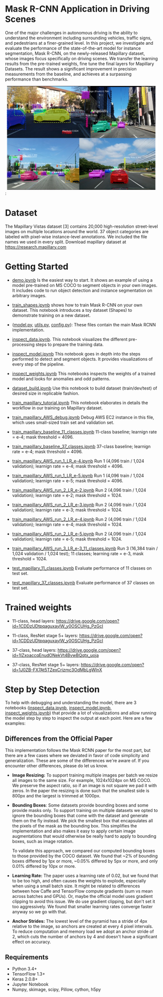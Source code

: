 # Mask R-CNN Application in Driving Scenes 
One of the major challenges in autonomous driving is the ability to understand the environment including surrounding vehicles, traffic signs, and pedestrians at a finer-grained level. In this project, we investigate and evaluate the performance of the state-of-the-art model for instance segmentation, Mask R-CNN, on the newly-released Mapillary dataset, whose images focus specifically on driving scenes. We transfer the learning results from the pre-trained weights, fine tune the final layers for Mapillary Datasets. The result shows a significant improvement in precision measurements from the baseline, and achieves at a surpassing performance than benchmarks.

![Result](Picture1.jpg): 

# Dataset
The Mapillary Vistas dataset [3] contains 20,000 high-resolution street-level images on multiple locations around the world. 37 object categories are labeled with pixel-wise instance-level annotations. We included the file names we used in every split. Download mapillary dataset at https://research.mapillary.com

# Getting Started
* [demo.ipynb](/demo.ipynb) Is the easiest way to start. It shows an example of using a model pre-trained on MS COCO to segment objects in your own images.
It includes code to run object detection and instance segmentation on arbitrary images.

* [train_shapes.ipynb](train_shapes.ipynb) shows how to train Mask R-CNN on your own dataset. This notebook introduces a toy dataset (Shapes) to demonstrate training on a new dataset.

* ([model.py](model.py), [utils.py](utils.py), [config.py](config.py)): These files contain the main Mask RCNN implementation. 

* [inspect_data.ipynb](/inspect_data.ipynb). This notebook visualizes the different pre-processing steps
to prepare the training data.

* [inspect_model.ipynb](/inspect_model.ipynb) This notebook goes in depth into the steps performed to detect and segment objects. It provides visualizations of every step of the pipeline.

* [inspect_weights.ipynb](/inspect_weights.ipynb)
This notebooks inspects the weights of a trained model and looks for anomalies and odd patterns.

* [dataset_build.ipynb](/dataset_build.ipynb)
Use this notebook to build dataset (train/dev/test) of desired size in replicable fashion.

* [train_mapillary_tutorial.ipynb](/train_mapillary_tutorial.ipynb)
This notebook elaborates in details the workflow in our training on Mapillary dataset.

* [train_mapillary_AWS_debug.ipynb](/train_mapillary_AWS_debug.ipynb)
Debug AWS EC2 instance in this file, which uses small-sized train set and validation set.

* [train_mapillary_baseline_11_classes.ipynb](/train_mapillary_baseline_11_classes.ipynb)
11-class baseline; learnign rate = e-4; mask threshold = 4096.

* [train_mapillary_baseline_37_classes.ipynb](/train_mapillary_baseline_37_classes.ipynb)
37-class baseline; learnign rate = e-4; mask threshold = 4096.

* [train_mapillary_AWS_run_1_LR_e-4.ipynb](/train_mapillary_AWS_run_1_LR_e-4.ipynb)
Run 1 (4,096 train / 1,024 validation); learnign rate = e-4; mask threshold = 4096.

* [train_mapillary_AWS_run_1_LR_e-5.ipynb](/train_mapillary_AWS_run_1_LR_e-5.ipynb)
Run 1 (4,096 train / 1,024 validation); learnign rate = e-5; mask threshold = 4096.

* [train_mapillary_AWS_run_2_LR_e-2.ipynb](/train_mapillary_AWS_run_2_LR_e-2.ipynb)
Run 2 (4,096 train / 1,024 validation); learnign rate = e-2; mask threshold = 1024.

* [train_mapillary_AWS_run_2_LR_e-3.ipynb](/train_mapillary_AWS_run_2_LR_e-3.ipynb)
Run 2 (4,096 train / 1,024 validation); learnign rate = e-3; mask threshold = 1024.

* [train_mapillary_AWS_run_2_LR_e-4.ipynb](/train_mapillary_AWS_run_2_LR_e-4.ipynb)
Run 2 (4,096 train / 1,024 validation); learnign rate = e-4; mask threshold = 1024.

* [train_mapillary_AWS_run_2_LR_e-5.ipynb](/train_mapillary_AWS_run_2_LR_e-5.ipynb)
Run 2 (4,096 train / 1,024 validation); learnign rate = e-5; mask threshold = 1024.

* [train_mapillary_AWS_run_3_LR_e-3_11_classes.ipynb](/train_mapillary_AWS_run_3_LR_e-3_11_classes.ipynb)
Run 3 (16,384 train / 1,024 validation / 1,024 test); 11 classes; learning rate = e-3, mask threshold = 1024.

* [test_mapillary_11_classes.ipynb](/test_mapillary_11_classes.ipynb)
Evaluate performance of 11 classes on test set.

* [test_mapillary_37_classes.ipynb](/test_mapillary_37_classes.ipynb)
Evaluate performance of 37 classes on test set.

# Trained weights
* 11-class, head layers: https://drive.google.com/open?id=1CDDzUDtpqaguxaylW_y0OSCUHg_PzGcI

* 11-class, ResNet stage 5+ layers: https://drive.google.com/open?id=1CDDzUDtpqaguxaylW_y0OSCUHg_PzGcI

* 37-class, head layers: https://drive.google.com/open?id=1IZxoaccqEnudONekVt4BvwBQqtx_uoja

* 37-class, ResNet stage 5+ layers: https://drive.google.com/open?id=1J0ZB-FX7At5TZexCrizmc3OdMbLgWInX

# Step by Step Detection
To help with debugging and understanding the model, there are 3 notebooks 
([inspect_data.ipynb](inspect_data.ipynb), [inspect_model.ipynb](inspect_model.ipynb),
[inspect_weights.ipynb](inspect_weights.ipynb)) that provide a lot of visualizations and allow running the model step by step to inspect the output at each point. Here are a few examples:

## Differences from the Official Paper
This implementation follows the Mask RCNN paper for the most part, but there are a few cases where we deviated in favor of code simplicity and generalization. These are some of the differences we're aware of. If you encounter other differences, please do let us know.

* **Image Resizing:** To support training multiple images per batch we resize all images to the same size. For example, 1024x1024px on MS COCO. We preserve the aspect ratio, so if an image is not square we pad it with zeros. In the paper the resizing is done such that the smallest side is 800px and the largest is trimmed at 1000px.
* **Bounding Boxes**: Some datasets provide bounding boxes and some provide masks only. To support training on multiple datasets we opted to ignore the bounding boxes that come with the dataset and generate them on the fly instead. We pick the smallest box that encapsulates all the pixels of the mask as the bounding box. This simplifies the implementation and also makes it easy to apply certain image augmentations that would otherwise be really hard to apply to bounding boxes, such as image rotation.

    To validate this approach, we compared our computed bounding boxes to those provided by the COCO dataset.
We found that ~2% of bounding boxes differed by 1px or more, ~0.05% differed by 5px or more, 
and only 0.01% differed by 10px or more.

* **Learning Rate:** The paper uses a learning rate of 0.02, but we found that to be
too high, and often causes the weights to explode, especially when using a small batch
size. It might be related to differences between how Caffe and TensorFlow compute 
gradients (sum vs mean across batches and GPUs). Or, maybe the official model uses gradient
clipping to avoid this issue. We do use gradient clipping, but don't set it too aggressively.
We found that smaller learning rates converge faster anyway so we go with that.

* **Anchor Strides:** The lowest level of the pyramid has a stride of 4px relative to the image, so anchors are created at every 4 pixel intervals. To reduce computation and memory load we adopt an anchor stride of 2, which cuts the number of anchors by 4 and doesn't have a significant effect on accuracy.

## Requirements
* Python 3.4+
* TensorFlow 1.3+
* Keras 2.0.8+
* Jupyter Notebook
* Numpy, skimage, scipy, Pillow, cython, h5py

